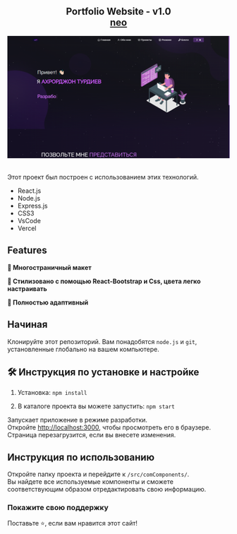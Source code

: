 <h2 align="center">
  Portfolio Website - v1.0<br/>
  <a href="https://port-wine-kappa.vercel.app" target="_blank">neo</a>
</h2>
<div align="center">
  <img alt="Demo" src="./Images/readme-img1.png" />
</div>

<br/>

Этот проект был построен с использованием этих технологий.

- React.js
- Node.js
- Express.js
- CSS3
- VsCode
- Vercel

## Features

**📖 Многостраничный макет**

**🎨 Стилизовано с помощью React-Bootstrap и Css, цвета легко настраивать**

**📱 Полностью адаптивный**

## Начиная

Клонируйте этот репозиторий. Вам понадобятся `node.js` и `git`, установленные глобально на вашем компьютере.

## 🛠 Инструкция по установке и настройке

1. Установка: `npm install`

2. В каталоге проекта вы можете запустить: `npm start`

Запускает приложение в режиме разработки.\
Откройте [http://localhost:3000](http://localhost:3000), чтобы просмотреть его в браузере.
Страница перезагрузится, если вы внесете изменения.

## Инструкция по использованию

Откройте папку проекта и перейдите к `/src/comComponents/`. <br/>
Вы найдете все используемые компоненты и сможете соответствующим образом отредактировать свою информацию.

### Покажите свою поддержку

Поставьте ⭐, если вам нравится этот сайт!
